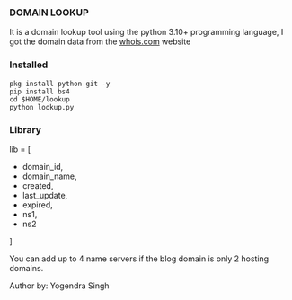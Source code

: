### DOMAIN LOOKUP
It is a domain lookup tool using the python 3.10+ programming language, I got the domain data from the [whois.com](https://www.whois.com/whois/) website

### Installed
```
pkg install python git -y
pip install bs4
cd $HOME/lookup
python lookup.py
```

### Library
lib = [
- domain_id, 
- domain_name, 
- created, 
- last_update, 
- expired, 
- ns1, 
- ns2

]

You can add up to 4 name servers if the blog domain is only 2 hosting domains.

Author by: Yogendra Singh
